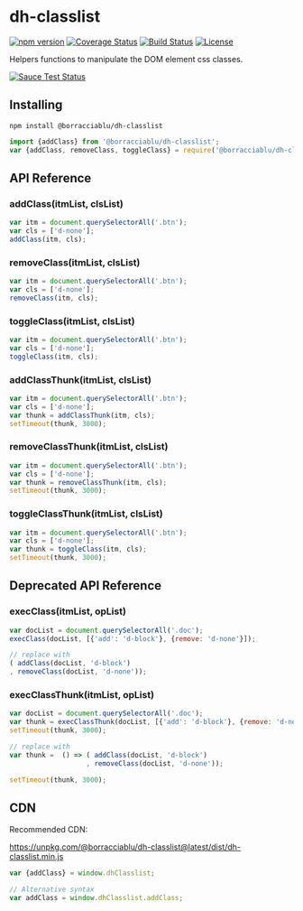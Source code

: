 # dh-classlist
[![npm version](https://badge.fury.io/js/%40borracciablu%2Fdh-classlist.svg)](https://badge.fury.io/js/%40borracciablu%2Fdh-classlist)
[![Coverage Status](https://coveralls.io/repos/github/borracciaBlu/dh-classlist/badge.svg?branch=master)](https://coveralls.io/github/borracciaBlu/dh-classlist?branch=master)
[![Build Status](https://github.com/borracciaBlu/dh-classlist/workflows/build-test/badge.svg)](https://github.com/borracciaBlu/dh-classlist/actions?query=workflow%3Abuild-test)
[![License](https://img.shields.io/badge/License-BSD%203--Clause-blue.svg)](https://opensource.org/licenses/BSD-3-Clause)

Helpers functions to manipulate the DOM element css classes.

[![Sauce Test Status](https://saucelabs.com/browser-matrix/borracciaBlu.svg)](https://saucelabs.com/u/borracciaBlu)
## Installing

`npm install @borracciablu/dh-classlist`

```js
import {addClass} from '@borracciablu/dh-classlist';
var {addClass, removeClass, toggleClass} = require('@borracciablu/dh-classlist');
```

## API Reference

### addClass(itmList, clsList)
```js
var itm = document.querySelectorAll('.btn');
var cls = ['d-none'];
addClass(itm, cls);
```

### removeClass(itmList, clsList)
```js
var itm = document.querySelectorAll('.btn');
var cls = ['d-none'];
removeClass(itm, cls);
```

### toggleClass(itmList, clsList)
```js
var itm = document.querySelectorAll('.btn');
var cls = ['d-none'];
toggleClass(itm, cls);
```

### addClassThunk(itmList, clsList)
```js
var itm = document.querySelectorAll('.btn');
var cls = ['d-none'];
var thunk = addClassThunk(itm, cls);
setTimeout(thunk, 3000);
```

### removeClassThunk(itmList, clsList)
```js
var itm = document.querySelectorAll('.btn');
var cls = ['d-none'];
var thunk = removeClassThunk(itm, cls);
setTimeout(thunk, 3000);
```

### toggleClassThunk(itmList, clsList)
```js
var itm = document.querySelectorAll('.btn');
var cls = ['d-none'];
var thunk = toggleClass(itm, cls);
setTimeout(thunk, 3000);
```

## Deprecated API Reference

### execClass(itmList, opList) 

```js
var docList = document.querySelectorAll('.doc');
execClass(docList, [{'add': 'd-block'}, {remove: 'd-none'}]);

// replace with
( addClass(docList, 'd-block')
, removeClass(docList, 'd-none'));

```

### execClassThunk(itmList, opList) 

```js
var docList = document.querySelectorAll('.doc');
var thunk = execClassThunk(docList, [{'add': 'd-block'}, {remove: 'd-none'}]);
setTimeout(thunk, 3000);

// replace with
var thunk =  () => ( addClass(docList, 'd-block')
                   , removeClass(docList, 'd-none'));

setTimeout(thunk, 3000);
```

## CDN
Recommended CDN:

https://unpkg.com/@borracciablu/dh-classlist@latest/dist/dh-classlist.min.js

```js
var {addClass} = window.dhClasslist;

// Alternative syntax
var addClass = window.dhClasslist.addClass;
```